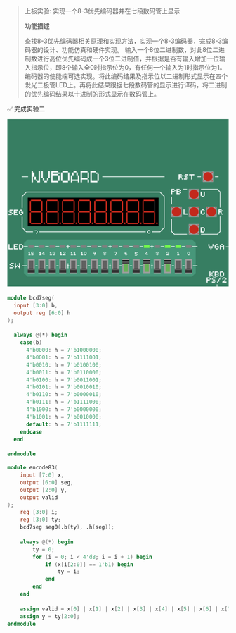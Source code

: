 > 上板实验: 实现一个8-3优先编码器并在七段数码管上显示
>
> **功能描述**
> 
> 查找8-3优先编码器相关原理和实现方法，实现一个8-3编码器，完成8-3编码器的设计、功能仿真和硬件实现。
> 输入一个8位二进制数，对此8位二进制数进行高位优先编码成一个3位二进制值，并根据是否有输入增加一位输入指示位，即8个输入全0时指示位为0，有任何一个输入为1时指示位为1。编码器的使能端可选实现。将此编码结果及指示位以二进制形式显示在四个发光二极管LED上。再将此结果跟据七段数码管的显示进行译码，将二进制的优先编码结果以十进制的形式显示在数码管上。

✅ 完成实验二

![](实验二%20译码器和编码器.assets/image-20231115202726630.png)


```verilog
module bcd7seg(
  input [3:0] b,
  output reg [6:0] h
);

  always @(*) begin
    case(b)
      4'b0000: h = 7'b1000000;
      4'b0001: h = 7'b1111001;
      4'b0010: h = 7'b0100100;
      4'b0011: h = 7'b0110000;
      4'b0100: h = 7'b0011001;
      4'b0101: h = 7'b0010010;
      4'b0110: h = 7'b0000010;
      4'b0111: h = 7'b1111000;
      4'b1000: h = 7'b0000000;
      4'b1001: h = 7'b0010000;
      default: h = 7'b1111111;
    endcase
  end

endmodule
```

```verilog
module encode83(
    input [7:0] x,
    output [6:0] seg,
    output [2:0] y,
    output valid
);
    reg [3:0] i;
    reg [3:0] ty;
    bcd7seg seg0(.b(ty), .h(seg));

    always @(*) begin
        ty = 0;
        for (i = 0; i < 4'd8; i = i + 1) begin
            if (x[i[2:0]] == 1'b1) begin
                ty = i;
            end
        end
    end

    assign valid = x[0] | x[1] | x[2] | x[3] | x[4] | x[5] | x[6] | x[7];
    assign y = ty[2:0];
endmodule
```